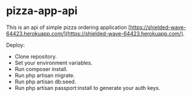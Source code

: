 # pizza-app-api

This is an api of simple pizza ordering application [https://shielded-wave-64423.herokuapp.com/](https://shielded-wave-64423.herokuapp.com/).

Deploy:
- Clone repository.
- Set your environment variables.
- Run composer install.
- Run php artisan migrate.
- Run php artisan db:seed.
- Run php artisan passport:install to generate your auth keys.